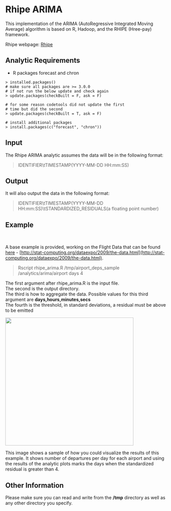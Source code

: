 Rhipe ARIMA
============================

This implementation of the ARIMA (AutoRegressive Integrated Moving Average) algorithm is based on R, Hadoop, and the RHIPE (Hree-pay) framework.

Rhipe webpage: <a href="http://www.datadr.org/getpack.html">Rhipe</a>


Analytic Requirements
---------------------
*  R packages forecast and chron

```
> installed.packages()
# make sure all packages are >= 3.0.0 
# if not run the below update and check again
> update.packages(checkBuilt = F, ask = F)

# for some reason codetools did not update the first
# time but did the second
> update.packages(checkBuilt = T, ask = F)

# install additional packages
> install.packages(c("forecast", "chron"))
```

Input
-----

The Rhipe ARIMA analytic assumes the data will be in the following format:

> IDENTIFIER\tTIMESTAMP(YYYY-MM-DD HH:mm:SS)


Output
------
It will also output the data in the following format:

> IDENTIFIER\tTIMESTAMP(YYYY-MM-DD HH:mm:SS)\tSTANDARDIZED_RESIDUALS(a floating point number)

Example
-------
</br>

A base example is provided, working on the Flight Data that can be found [here](http://stat-computing.org/dataexpo/2009/the-data.html) - [http://stat-computing.org/dataexpo/2009/the-data.html](http://stat-computing.org/dataexpo/2009/the-data.html).  

> Rscript rhipe_arima.R /tmp/airport_deps_sample /analytics/arima/airport days 4

The first argument after rhipe_arima.R is the input file.  
The second is the output directory.  
The third is how to aggregate the data.  Possible values for this third argument are __days,hours,minutes,secs__<br/>
The fourth is the threshold, in standard deviations, a residual must be above to be emitted

<img height="400" src="https://raw.github.com/wiki/Sotera/rhipe-arima/images/sample.png" />

This image shows a sample of how you could visualize the results of
this example.  It shows number of departures per day for each airport
and using the results of the analytic plots marks the days when the
standardized residual is greater than 4.


Other Information
-----------------

Please make sure you can read and write from the __/tmp__ directory as well as any other directory you specify. 

